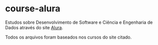# course-alura

Estudos sobre Desenvolvimento de Software e Ciência e Engenharia de Dados através do site [Alura](https://www.alura.com.br/).

Todos os arquivos foram baseados nos cursos do site citado.
